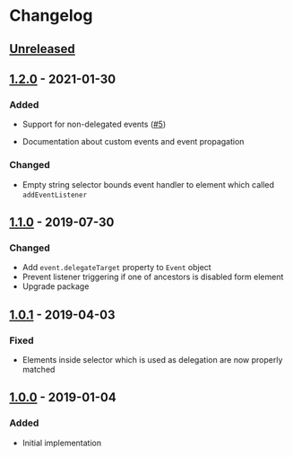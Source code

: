 # Changelog

## [Unreleased][]

## [1.2.0][] - 2021-01-30

### Added

-   Support for non-delegated events
    ([#5](https://github.com/niksy/delegate-event-listener/issues/5))

-   Documentation about custom events and event propagation

### Changed

-   Empty string selector bounds event handler to element which called
    `addEventListener`

## [1.1.0][] - 2019-07-30

### Changed

-   Add `event.delegateTarget` property to `Event` object
-   Prevent listener triggering if one of ancestors is disabled form element
-   Upgrade package

## [1.0.1][] - 2019-04-03

### Fixed

-   Elements inside selector which is used as delegation are now properly
    matched

## [1.0.0][] - 2019-01-04

### Added

-   Initial implementation

[1.1.0]:
	https://github.com/niksy/delegate-event-listener/compare/v1.0.1...v1.1.0
[1.0.1]:
	https://github.com/niksy/delegate-event-listener/compare/v1.0.0...v1.0.1
[1.0.0]: https://github.com/niksy/delegate-event-listener/tree/v1.0.0
[unreleased]:
	https://github.com/niksy/delegate-event-listener/compare/v1.2.0...HEAD
[1.2.0]: https://github.com/niksy/delegate-event-listener/tree/v1.2.0
